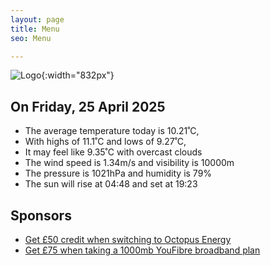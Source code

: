 ```yaml
---
layout: page
title: Menu
seo: Menu

---
```


![Logo](/images/logo.jpg){:width="832px"}

<!-- weather_marker starts -->
## On Friday, 25 April 2025

- The average temperature today is 10.21˚C,
- With highs of 11.1˚C and lows of 9.27˚C,
- It may feel like 9.35˚C with overcast clouds
- The wind speed is 1.34m/s and visibility is 10000m
- The pressure is 1021hPa and humidity is 79%
- The sun will rise at 04:48 and set at 19:23

<!-- weather_marker ends -->

## Sponsors

- [Get £50 credit when switching to Octopus Energy](https://bit.ly/3oD1nnS)
- [Get £75 when taking a 1000mb YouFibre broadband plan](https://aklam.io/91zWhU?)
